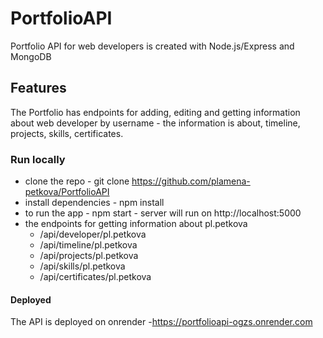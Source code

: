 # PortfolioAPI
Portfolio API for web developers is created with Node.js/Express and MongoDB

## Features
The Portfolio has endpoints for adding, editing and getting information about web developer by username - the information is about, timeline, projects, skills, certificates.

### Run locally
- clone the repo - git clone https://github.com/plamena-petkova/PortfolioAPI
- install dependencies - npm install
- to run the app - npm start - server will run on http://localhost:5000
- the endpoints for getting information about pl.petkova 
    + /api/developer/pl.petkova
    + /api/timeline/pl.petkova
    + /api/projects/pl.petkova
    + /api/skills/pl.petkova
    + /api/certificates/pl.petkova

#### Deployed
The API is deployed on onrender -https://portfolioapi-ogzs.onrender.com





